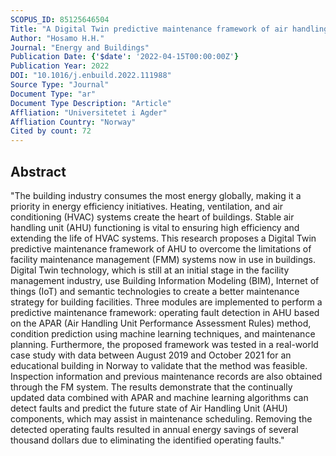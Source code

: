 ```yaml
---
SCOPUS_ID: 85125646504
Title: "A Digital Twin predictive maintenance framework of air handling units based on automatic fault detection and diagnostics"
Author: "Hosamo H.H."
Journal: "Energy and Buildings"
Publication Date: {'$date': '2022-04-15T00:00:00Z'}
Publication Year: 2022
DOI: "10.1016/j.enbuild.2022.111988"
Source Type: "Journal"
Document Type: "ar"
Document Type Description: "Article"
Affliation: "Universitetet i Agder"
Affliation Country: "Norway"
Cited by count: 72
---
```


## Abstract
"The building industry consumes the most energy globally, making it a priority in energy efficiency initiatives. Heating, ventilation, and air conditioning (HVAC) systems create the heart of buildings. Stable air handling unit (AHU) functioning is vital to ensuring high efficiency and extending the life of HVAC systems. This research proposes a Digital Twin predictive maintenance framework of AHU to overcome the limitations of facility maintenance management (FMM) systems now in use in buildings. Digital Twin technology, which is still at an initial stage in the facility management industry, use Building Information Modeling (BIM), Internet of things (IoT) and semantic technologies to create a better maintenance strategy for building facilities. Three modules are implemented to perform a predictive maintenance framework: operating fault detection in AHU based on the APAR (Air Handling Unit Performance Assessment Rules) method, condition prediction using machine learning techniques, and maintenance planning. Furthermore, the proposed framework was tested in a real-world case study with data between August 2019 and October 2021 for an educational building in Norway to validate that the method was feasible. Inspection information and previous maintenance records are also obtained through the FM system. The results demonstrate that the continually updated data combined with APAR and machine learning algorithms can detect faults and predict the future state of Air Handling Unit (AHU) components, which may assist in maintenance scheduling. Removing the detected operating faults resulted in annual energy savings of several thousand dollars due to eliminating the identified operating faults."

